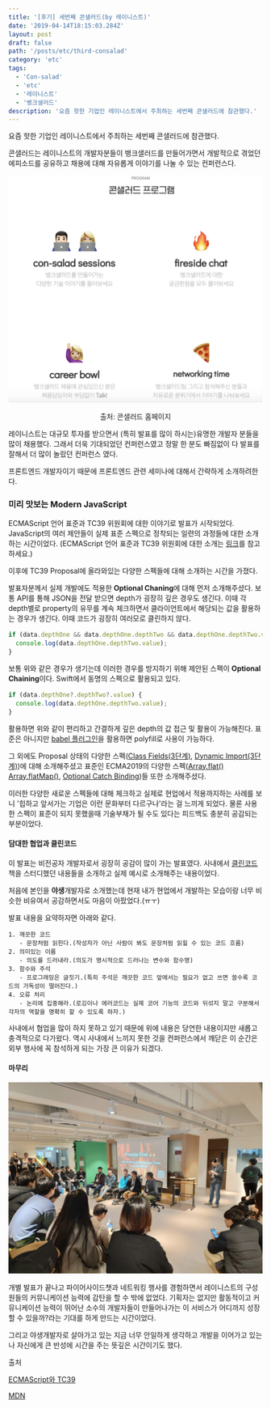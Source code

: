 ```yaml
---
title: '[후기] 세번째 콘샐러드(by 레이니스트)'
date: '2019-04-14T18:15:03.284Z'
layout: post
draft: false
path: '/posts/etc/third-consalad'
category: 'etc'
tags:
  - 'Con-salad'
  - 'etc'
  - '레이니스트'
  - '뱅크샐러드'
description: '요즘 핫한 기업인 레이니스트에서 주최하는 세번째 콘샐러드에 참관했다.'
---
```


요즘 핫한 기업인 레이니스트에서 주최하는 세번째 콘샐러드에 참관했다.

콘샐러드는 레이니스트의 개발자분들이 뱅크샐러드를 만들어가면서 개발적으로 겪었던 에피소드를 공유하고 채용에 대해 자유롭게 이야기를 나눌 수 있는 컨퍼런스다.

![consalad_1](./consalad_first.png)

<center>출처: 콘샐러드 홈페이지</center>

레이니스트는 대규모 투자를 받으면서 (특히 발표를 많이 하시는)유명한 개발자 분들을 많이 채용했다. 그래서 더욱 기대되었던 컨퍼런스였고 정말 한 분도 빠짐없이 다 발표를 잘해서 더 많이 놀랐던 컨퍼런스 였다.

프론트엔드 개발자이기 때문에 프론트엔드 관련 세미나에 대해서 간략하게 소개하려한다.

### 미리 맛보는 Modern JavaScript

ECMAScript 언어 표준과 TC39 위원회에 대한 이야기로 발표가 시작되었다. JavaScript의 여러 제안들이 실제 표준 스펙으로 정착되는 일련의 과정들에 대한 소개하는 시간이었다.
(ECMAScript 언어 표준과 TC39 위원회에 대한 소개는 [링크](https://ahnheejong.name/articles/ecmascript-tc39/)를 참고하세요.)

이후에 TC39 Proposal에 올라와있는 다양한 스펙들에 대해 소개하는 시간을 가졌다.

발표자분께서 실제 개발에도 적용한 **Optional Chaning**에 대해 먼저 소개해주셨다. 보통 API를 통해 JSON을 전달 받으면 depth가 굉장히 깊은 경우도 생긴다. 이때 각 depth별로 property의 유무를 계속 체크하면서 클라이언트에서 해당되는 값을 활용하는 경우가 생긴다. 이때 코드가 굉장히 여러모로 클린하지 않다.

```javascript
if (data.depthOne && data.depthOne.depthTwo && data.depthOne.depthTwo.value) {
  console.log(data.depthOne.depthTwo.value);
}
```

보통 위와 같은 경우가 생기는데 이러한 경우를 방지하기 위해 제안된 스펙이 **Optional Chaining**이다. Swift에서 동명의 스펙으로 활용되고 있다.

```javascript
if (data.depthOne?.depthTwo?.value) {
  console.log(data.depthOne.depthTwo.value);
}
```

활용하면 위와 같이 편리하고 간결하게 깊은 depth의 값 접근 및 활용이 가능해진다. 표준은 아니지만 [babel 플러그인](https://babeljs.io/docs/en/babel-plugin-proposal-optional-chaining)을 활용하면 polyfill로 사용이 가능하다.

그 외에도 Proposal 상태의 다양한 스펙([Class Fields(3단계)](https://github.com/tc39/proposal-class-fields), [Dynamic Import(3단계)](https://github.com/tc39/proposal-dynamic-import))에 대해 소개해주셨고 표준인 ECMA2019의 다양한 스펙([Array.flat()](https://developer.mozilla.org/en-US/docs/Web/JavaScript/Reference/Global_Objects/Array/flat) [Array.flatMap()](https://developer.mozilla.org/en-US/docs/Web/JavaScript/Reference/Global_Objects/Array/flatMap), [Optional Catch Binding](https://developer.mozilla.org/en-US/docs/Web/JavaScript/Reference/Statements/try...catch))들 또한 소개해주셨다.

이러한 다양한 새로운 스펙들에 대해 체크하고 실제로 현업에서 적용까지하는 사례를 보니 '힙하고 앞서가는 기업은 이런 문화부터 다르구나'라는 걸 느끼게 되었다. 물론 사용한 스펙이 표준이 되지 못했을때 기술부채가 될 수도 있다는 피드백도 충분히 공감되는 부분이었다.

#### 담대한 협업과 클린코드

이 발표는 비전공자 개발자로서 굉장히 공감이 많이 가는 발표였다. 사내에서 [클린코드](http://www.yes24.com/Product/Goods/11681152?scode=032&OzSrank=1)책을 스터디했던 내용들을 소개하고 실제 예시로 소개해주는 내용이었다.

처음에 본인을 **야생**개발자로 소개했는데 현재 내가 현업에서 개발하는 모습이랑 너무 비슷한 비유여서 공감하면서도 마음이 아팠었다.(ㅠㅜ)

발표 내용을 요약하자면 아래와 같다.

```
1. 깨끗한 코드
   - 문장처럼 읽힌다.(작성자가 아닌 사람이 봐도 문장처럼 읽힐 수 있는 코드 흐름)
2. 의미있는 이름
   - 의도를 드러내라.(의도가 명시적으로 드러나는 변수와 함수명)
3. 함수와 주석
   - 프로그래밍은 글짓기.(특히 주석은 깨끗한 코드 앞에서는 필요가 없고 쓰면 쓸수록 코드의 가독성이 떨어진다.)
4. 오류 처리
   - 논리에 집중해라.(로깅이나 에러코드는 실제 코어 기능의 코드와 뒤섞지 말고 구분해서 각자의 역할을 명확히 할 수 있도록 하자.)
```

사내에서 협업을 많이 하지 못하고 있기 때문에 위에 내용은 당연한 내용이지만 새롭고 충격적으로 다가왔다. 역시 사내에서 느끼지 못한 것을 컨퍼런스에서 깨닫은 이 순간은 외부 행사에 꼭 참석하게 되는 가장 큰 이유가 되겠다.

#### 마무리

![consalad_2](./consalad_second.jpeg)

개별 발표가 끝나고 파이어사이드챗과 네트워킹 행사를 경험하면서 레이니스트의 구성원들의 커뮤니케이션 능력에 감탄을 할 수 밖에 없었다. 기획자는 없지만 활동적이고 커뮤니케이션 능력이 뛰어난 소수의 개발자들이 만들어나가는 이 서비스가 어디까지 성장할 수 있을까?라는 기대를 하게 만드는 시간이었다.

그리고 야생개발자로 살아가고 있는 지금 너무 안일하게 생각하고 개발을 이어가고 있는 나 자신에게 큰 반성에 시간을 주는 뜻깊은 시간이기도 했다.

출처

[ECMAScript와 TC39](https://ahnheejong.name/articles/ecmascript-tc39/)

[MDN](https://developer.mozilla.org/en-US/)
